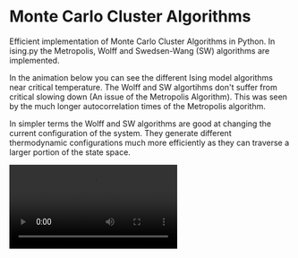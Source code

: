 # Monte Carlo Cluster Algorithms
Efficient implementation of Monte Carlo Cluster Algorithms in Python.
In ising.py the Metropolis, Wolff and Swedsen-Wang (SW) algorithms are implemented.

In the animation below you can see the different Ising model algorithms near critical temperature. The Wolff and SW algortihms don't suffer from critical slowing down (An issue of the Metropolis Algorithm). This was seen by the much longer autocorrelation times of the Metropolis algorithm.

In simpler terms the Wolff and SW algorithms are good at changing the current configuration of the system. They generate different thermodynamic configurations much more efficiently as they can traverse a larger portion of the state space.

![alt text](https://github.com/ranjit002/MCCA/blob/main/imgs/Ising_Model_crit_temp.mov)

